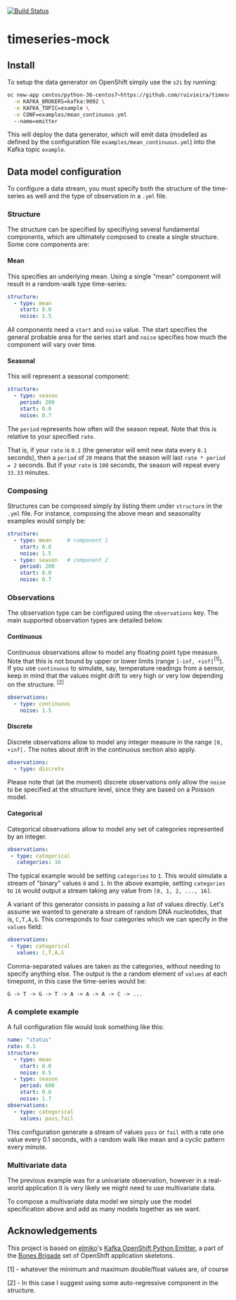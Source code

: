 [![Build Status](https://travis-ci.org/ruivieira/timeseries-mock.svg?branch=master)](https://travis-ci.org/ruivieira/timeseries-mock)

# timeseries-mock

## Install

To setup the data generator on OpenShift simply use the `s2i` by running:

```bash
oc new-app centos/python-36-centos7~https://github.com/ruivieira/timeseries-mock \
  -e KAFKA_BROKERS=kafka:9092 \
  -e KAFKA_TOPIC=example \
  -e CONF=examples/mean_continuous.yml
  --name=emitter
```

This will deploy the data generator, which will emit data (modelled as defined by
the configuration file `examples/mean_continuous.yml`) into the Kafka topic `example`.

## Data model configuration

To configure a data stream, you must specify both the structure of the time-series
as well and the type of observation in a `.yml` file.

### Structure

The structure can be specified by specifiying several fundamental components,
which are ultimately composed to create a single structure.
Some core components are:

#### Mean

This specifies an underlying mean. Using a single "mean" component will result
in a random-walk type time-series:

```yaml
structure:
  - type: mean
    start: 0.0
    noise: 1.5
```

All components need a `start` and `noise` value. The start specifies the general
probable area for the series start and `noise` specifies how much the component
will vary over time.

#### Seasonal

This will represent a seasonal component:

```yaml
structure:
  - type: season
    period: 200
    start: 0.0
    noise: 0.7
```

The `period` represents how often will the season repeat. Note that this is relative
to your specified `rate`.

That is, if your `rate` is `0.1` (the generator will emit new data every `0.1` seconds),
then a `period` of `20` means that the season will last `rate * period = 2` seconds.
But if your `rate` is `100` seconds, the season will repeat every `33.33` minutes.


### Composing

Structures can be composed simply by listing them under `structure` in the `.yml` file.
For instance, composing the above mean and seasonality examples would simply be:

```yaml
structure:
  - type: mean     # component 1
    start: 0.0
    noise: 1.5
  - type: season   # component 2
    period: 200
    start: 0.0
    noise: 0.7    
```

### Observations

The observation type can be configured using the `observations` key.
The main supported observation types are detailed below.

#### Continuous

Continuous observations allow to model any floating point type measure. Note that
this is not bound by upper or lower limits (range `]-inf, +inf[`<sup>[1]</sup>). If you use `continuous`
to simulate, say, temperature readings from a sensor, keep in mind that the values might drift
to very high or very low depending on the structure. <sup>[2]</sup>  

```yaml
observations:
  - type: continuous
    noise: 1.5
```

#### Discrete

Discrete observations allow to model any integer measure in the range `[0, +inf[.`
The notes about drift in the continuous section also apply.

```yaml
observations:
  - type: discrete
```

Please note that (at the moment) discrete observations only allow the `noise` to be specified
at the structure level, since they are based on a Poisson model.

#### Categorical

Categorical observations allow to model any set of categories represented by an integer.

```yaml
observations:
 - type: categorical
   categories: 16
```

The typical example would be setting `categories` to `1`. This would simulate
a stream of "binary" values `0` and `1`. In the above example, setting `categories`
to `16` would output a stream taking any value from `[0, 1, 2, ..., 16]`.

A variant of this generator consists in passing a list of values directly.
Let's assume we wanted to generate a stream of random DNA nucleotides, that is,
`C,T,A,G`. This corresponds to four categories which we can specify in the `values` field:

```yaml
observations:
 - type: categorical
   values: C,T,A,G
```

Comma-separated values are taken as the categories, without needing to specify anything else.
The output is the a random element of `values` at each timepoint, in this case the time-series
would be:

```
G -> T -> G -> T -> A -> A -> A -> C -> ...
```

### A complete example

A full configuration file would look something like this:

```yaml
name: "status"
rate: 0.1
structure:
  - type: mean
    start: 0.0
    noise: 0.5
  - type: season
    period: 600
    start: 0.0
    noise: 1.7    
observations:
  - type: categorical
    values: pass,fail
```

This configuration generate a stream of values `pass` or `fail` with a rate one value every 0.1 seconds, with a random walk like mean and a cyclic pattern every minute.

### Multivariate data

The previous example was for a univariate observation, however in a real-world application it is very likely we might need to use multivariate data.

To compose a multivariate data model we simply use the model specification above and add as many models together as we want.

## Acknowledgements

This project is based on [elmiko](https://github.com/elmiko)'s 
[Kafka OpenShift Python Emitter](https://github.com/bones-brigade/kafka-openshift-python-emitter), 
a part of the [Bones Brigade](https://github.com/bones-brigade) set of OpenShift
application skeletons.

[1] - whatever the minimum and maximum double/float values are, of course

[2] - In this case I suggest using some auto-regressive component in the structure.
